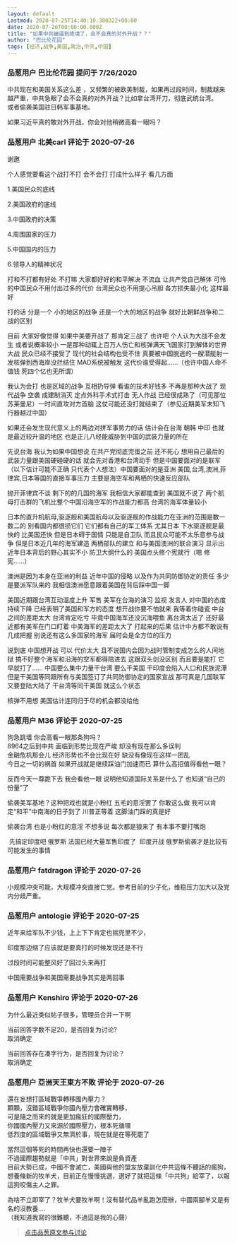 ```yaml
---
layout: default
Lastmod: 2020-07-25T14:40:10.300322+00:00
date: 2020-07-26T00:00:00.000Z
title: "如果中共被逼到绝境了，会不会真的对外开战？？"
author: "巴比伦花园"
tags: [经济,战争,美国,政治,中共,中国]
---
```



### 品葱用户 **巴比伦花园** 提问于 7/26/2020
    
中共现在和美国关系这么差 ，又频繁的被欧美制裁，如果再过段时间，制裁越来越严重，中共急眼了会不会真的对外开战？比如拿台湾开刀，彻底武统台湾。  
或者偷袭美国驻日韩军事基地。  
  
如果习近平真的敢对外开战，你会对他稍微高看一眼吗？
    
                

### 品葱用户 **北美carl** 评论于 2020-07-26
        
谢邀  
  
个人感觉要看这个战打不打 会不会打 打成什么样子 看几方面   
  
1.美国民众的底线  
  
2.美国政府的底线  
  
3.中国政府的决策  
  
4.周围国家的压力  
  
5.中国国内的压力  
  
6.领导人的精神状况  
  
打和不打都有好处 不打嘛 大家都好好的和平解决 不流血 让共产党自己解体 可怜的中国民众不用付出过多的代价 台湾民众也不用提心吊胆 各方损失最小化 这样最好   
  
打的话 分是一个 小的地区的战争 还是一个大的地区的战争 就好比朝鲜战争和二战的区别   
  
目前 大家好像觉得 如果中美要开战了 那肯定三战了 也许吧 个人认为大战不会发生 或者说概率较小 一是那种动辄上百万人伤亡和核弹满天飞国家打到解体的世界大战 民众已经不接受了 现代的社会结构也受不住 真要被中国脱逃的一艘潜艇射一发核弹到西海岸没拦结住 MAD系统被触发 这代价谁受得起……（也许中国人命不值钱 死四个亿也无所谓）  
  
我认为会打 也是区域的战争 互相扔导弹 看谁的技术好钱多 不再是那种大战了 现代战争 空袭 成建制消灭 定点外科手术式打击 无人作战 已经很成熟了（可见那位苏莱曼尼）一时间直攻对方首脑 这仗可能还没打就结束了（参见近期美军未知飞行器越过中国）   
  
如果还会发生现代意义上的两边对拼军事势力的话 估计会在台海 朝韩 中印 也就是最近较升温的地区 也是正儿八经能威胁到中国的武装力量的所在  
  
先说台海 我认为如果中国想说 在共产党彻底完蛋之前 还不死心 想用自己最后的武装力量跟美国硬碰硬的话 就会先对香港和台湾动手 但是中国要面对的是联军 （以下估计可能不正确 只代表个人想法）中国要面对的是亚洲 美国,台湾,澳洲,菲律宾,日本等国的直接军事压力 主要是海空军和两栖的快速反应部队  
  
抛开菲律宾不谈 剩下的的几国的海军 我相信大家都能查到 美国就不说了 两个航母打击群的飞机比整个中国沿海空军的作战能力都高 台湾的海军体量较小   
  
日本的直升机航母,驱逐舰和美国航母以及驱逐舰的作战能力在亚洲的范围是数一数二的 别看国内都很损它们 它们都有自己的军工体系 尤其日本 下水驱逐舰是最快的 比美国还快 但是日本碍于国情 只能是自卫队 而且民众可能不太乐意参与战争 但是日本近几年的海军建造 两栖部队的建立 和与美国澳洲的联合演习 显示出近年日本背后的野心其实不小 防卫大纲什么的 美国点头修个宪就行（嗯 修宪……）  
  
澳洲是因为本身在亚洲的利益 近年中国的侵略 以及作为共同防御协定的责任 多少是要派军队来的 我相信澳洲愿意跟着美国在背后踩中国一脚  
  
美国近期跟台湾互动温度上升 军售 美军在台海的演习 监视 发言人 对中国的态度持续下降 已经表明了美国和军方的态度 想开战你要不怕就来 我等着你碰瓷 中台之间的差距太大 台湾肯定吃亏 毕竟中国海军还没沉海喂鱼 离台湾太近了 还好最近都有美军在门口盯着 中美海军的差距太大了 打起来的后果 估计中方都不敢说有几成把握 别说还有这么多国家的海军 届时会是全方位的压力  
  
说到底 中国想开战 可以 代价太大 且不说国内会因为战时管制变成怎么的人间地狱 搞不好整个海军和沿海的空军都得陪进去 这跟双头剑没区别 而且要是能打 它早就打了…… 中国要么集中力量干台湾 要么干美国 干印度会陷入人口和民族泥潭 但是干美国等同跟所有与美国签订了共同防御协定的国家宣战 那可真是几国联军又要登陆大陆了 干台湾等同干美国 就这么个状态   
  
核弹不用想 美国估计连同归于尽的机会都没给他
        
                

### 品葱用户 **M36** 评论于 2020-07-25
        
狗急跳墙 你会高看一眼那条狗吗？  
8964之后到中共 面临到形势比现在严峻 却没有现在那么多误判   
金融危机那会儿 经济形势也不会比现在好 缺没有像现在这样一团乱  
今日之一切的祸首 如果开战就是继续踩油门加速而已 算什么高招值得看他一眼？  
  
反而今天一尊跪下去 我会看他一眼 说明他知道国际关系是什么了 也知道“自己的份量”了   
  
偷袭美军基地？这种把戏也就是小粉红 五毛的意淫罢了 你敢这么做 我可以肯定“和平”中南海的日子到了 川普正等着 这脚油门踩的真是好   
  
偷袭台湾 也是小粉红的意淫 不想多说 每次都是狼来了 有本事不要打嘴炮  
  
 先搞定印度吧 俄罗斯 法国已经大量军售印度了  印度开战 俄罗斯偷袭才是比较有可能发生的事情
        
                

### 品葱用户 **fatdragon** 评论于 2020-07-26
        
小规模冲突可能，大规模冲突直接亡党。参考目前的少子化，维稳压力加大以及党内分歧严重。
        
                

### 品葱用户 **antologie** 评论于 2020-07-25
        
近年来给军队不少钱，上上下下肯定也揣兜里不少，  
  
印度那边缩了应该就是要真打的时候发现还是不行  
  
过段时间可能整风好了回过头来再打  
  
中国需要战争和美国需要战争其实是两回事
        
                

### 品葱用户 **Kenshiro** 评论于 2020-07-26
        
为什么最近类似帖子很多，管理员合并一下啊  
  
当前回答字数不足20，是否回复为讨论?  
取消确定  
  
  
当前回答存在凑字行为，是否回复为讨论？  
取消确定
        
                

### 品葱用户 **亞洲天王東方不敗** 评论于 2020-07-26
        
還在妄想打區域戰爭轉移國內壓力？  
顆顆，沒錯區域戰爭你國內壓力會確實轉移，  
可是隨之而來的就是更加瘋狂的國際壓力，  
你國國內壓力又來源於國際壓力，根本死循環  
低烈度的區域戰爭又無濟於事，現在就是在等死罷了  
  
當然這個等死的時間再快也還要一陣子  
不過國際趨勢就是「中共」對世界來說是負資產  
目前大勢已成，中國不會滅亡，美國與他的盟友放棄訓化中共這條不聽話的瘋狗，想養條新的牧羊犬，目前正在慢慢挑選，選好了就把這條「中共狗」給宰了，以報這狗咬傷主人之罪。  
  
為啥不立即宰了？牧羊犬要牧羊啊！沒有替代品羊亂跑怎麼辦，中國兩腳羊又是有名的沒教養....  
（我知道我寫的很難聽，不過這是我的心聲）
        
                





> [点击品葱原文参与讨论](https://pincong.rocks/question/28954)

